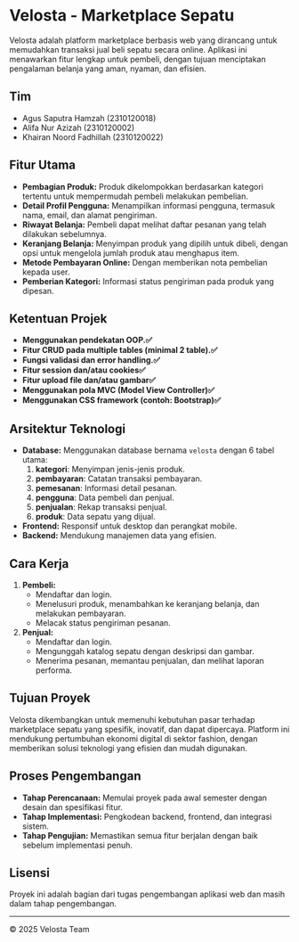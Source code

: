 # Velosta - Marketplace Sepatu  

Velosta adalah platform marketplace berbasis web yang dirancang untuk memudahkan transaksi jual beli sepatu secara online. Aplikasi ini menawarkan fitur lengkap untuk pembeli, dengan tujuan menciptakan pengalaman belanja yang aman, nyaman, dan efisien.  
## **Tim**
- Agus Saputra Hamzah (2310120018)
- Alifa Nur Azizah (2310120002)
- Khairan Noord Fadhillah (2310120022)

## **Fitur Utama**  
- **Pembagian Produk:** Produk dikelompokkan berdasarkan kategori tertentu untuk mempermudah pembeli melakukan pembelian.  
- **Detail Profil Pengguna:** Menampilkan informasi pengguna, termasuk nama, email, dan alamat pengiriman.  
- **Riwayat Belanja:** Pembeli dapat melihat daftar pesanan yang telah dilakukan sebelumnya.  
- **Keranjang Belanja:** Menyimpan produk yang dipilih untuk dibeli, dengan opsi untuk mengelola jumlah produk atau menghapus item.  
- **Metode Pembayaran Online:** Dengan memberikan nota pembelian kepada user. 
- **Pemberian Kategori:** Informasi status pengiriman pada produk yang dipesan.  

## **Ketentuan Projek**
- **Menggunakan pendekatan OOP.✅**
- **Fitur CRUD pada multiple tables (minimal 2 table).✅** 
- **Fungsi validasi dan error handling.✅**
- **Fitur session dan/atau cookies✅**
- **Fitur upload file dan/atau gambar✅**
- **Menggunakan pola MVC (Model View Controller)✅**
- **Menggunakan CSS framework (contoh: Bootstrap)✅**

## **Arsitektur Teknologi**  
- **Database:** Menggunakan database bernama `velosta` dengan 6 tabel utama:  
  1. **kategori**: Menyimpan jenis-jenis produk.  
  2. **pembayaran**: Catatan transaksi pembayaran.  
  3. **pemesanan**: Informasi detail pesanan.  
  4. **pengguna**: Data pembeli dan penjual.  
  5. **penjualan**: Rekap transaksi penjual.  
  6. **produk**: Data sepatu yang dijual.  
- **Frontend:** Responsif untuk desktop dan perangkat mobile.  
- **Backend:** Mendukung manajemen data yang efisien.  

## **Cara Kerja**  
1. **Pembeli:**  
   - Mendaftar dan login.  
   - Menelusuri produk, menambahkan ke keranjang belanja, dan melakukan pembayaran.  
   - Melacak status pengiriman pesanan.  
2. **Penjual:**  
   - Mendaftar dan login.  
   - Mengunggah katalog sepatu dengan deskripsi dan gambar.  
   - Menerima pesanan, memantau penjualan, dan melihat laporan performa.  

## **Tujuan Proyek**  
Velosta dikembangkan untuk memenuhi kebutuhan pasar terhadap marketplace sepatu yang spesifik, inovatif, dan dapat dipercaya. Platform ini mendukung pertumbuhan ekonomi digital di sektor fashion, dengan memberikan solusi teknologi yang efisien dan mudah digunakan.  

## **Proses Pengembangan**  
- **Tahap Perencanaan:** Memulai proyek pada awal semester dengan desain dan spesifikasi fitur.  
- **Tahap Implementasi:** Pengkodean backend, frontend, dan integrasi sistem.  
- **Tahap Pengujian:** Memastikan semua fitur berjalan dengan baik sebelum implementasi penuh.  

## **Lisensi**  
Proyek ini adalah bagian dari tugas pengembangan aplikasi web dan masih dalam tahap pengembangan.  

---  
© 2025 Velosta Team

